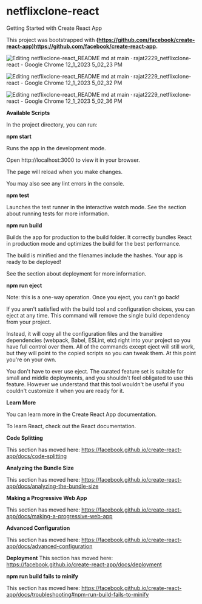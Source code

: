 # netflixclone-react

Getting Started with Create React App


This project was bootstrapped with **(https://github.com/facebook/create-react-app)https://github.com/facebook/create-react-app.**

![Editing netflixclone-react_README md at main · rajat2229_netflixclone-react - Google Chrome 12_1_2023 5_02_23 PM](https://github.com/rajat2229/netflixclone-react/assets/103212100/64b8cdb2-393b-4ecc-8ab4-0b8dcc84ef6d)

![Editing netflixclone-react_README md at main · rajat2229_netflixclone-react - Google Chrome 12_1_2023 5_02_32 PM](https://github.com/rajat2229/netflixclone-react/assets/103212100/4f036b22-bafc-4aba-a770-e7cf5f740768)


![Editing netflixclone-react_README md at main · rajat2229_netflixclone-react - Google Chrome 12_1_2023 5_02_36 PM](https://github.com/rajat2229/netflixclone-react/assets/103212100/0aef1938-b53f-4c67-bf7c-633b1e9483db)


**Available Scripts**

In the project directory, you can run:

**npm start**

Runs the app in the development mode.

Open http://localhost:3000 to view it in your browser.


The page will reload when you make changes.

You may also see any lint errors in the console.

**npm test**

Launches the test runner in the interactive watch mode.
See the section about running tests for more information.

**npm run build**

Builds the app for production to the build folder.
It correctly bundles React in production mode and optimizes the build for the best performance.

The build is minified and the filenames include the hashes.
Your app is ready to be deployed!

See the section about deployment for more information.

**npm run eject**

Note: this is a one-way operation. Once you eject, you can't go back!

If you aren't satisfied with the build tool and configuration choices, you can eject at any time. This command will remove the single build dependency from your project.

Instead, it will copy all the configuration files and the transitive dependencies (webpack, Babel, ESLint, etc) right into your project so you have full control over them. All of the commands except eject will still work, but they will point to the copied scripts so you can tweak them. At this point you're on your own.

You don't have to ever use eject. The curated feature set is suitable for small and middle deployments, and you shouldn't feel obligated to use this feature. However we understand that this tool wouldn't be useful if you couldn't customize it when you are ready for it.

**Learn More**

You can learn more in the Create React App documentation.

To learn React, check out the React documentation.

**Code Splitting**

This section has moved here: https://facebook.github.io/create-react-app/docs/code-splitting

**Analyzing the Bundle Size**

This section has moved here: https://facebook.github.io/create-react-app/docs/analyzing-the-bundle-size

**Making a Progressive Web App**

This section has moved here: https://facebook.github.io/create-react-app/docs/making-a-progressive-web-app

**Advanced Configuration**

This section has moved here: https://facebook.github.io/create-react-app/docs/advanced-configuration

**Deployment**
This section has moved here: https://facebook.github.io/create-react-app/docs/deployment

**npm run build fails to minify**

This section has moved here: https://facebook.github.io/create-react-app/docs/troubleshooting#npm-run-build-fails-to-minify

